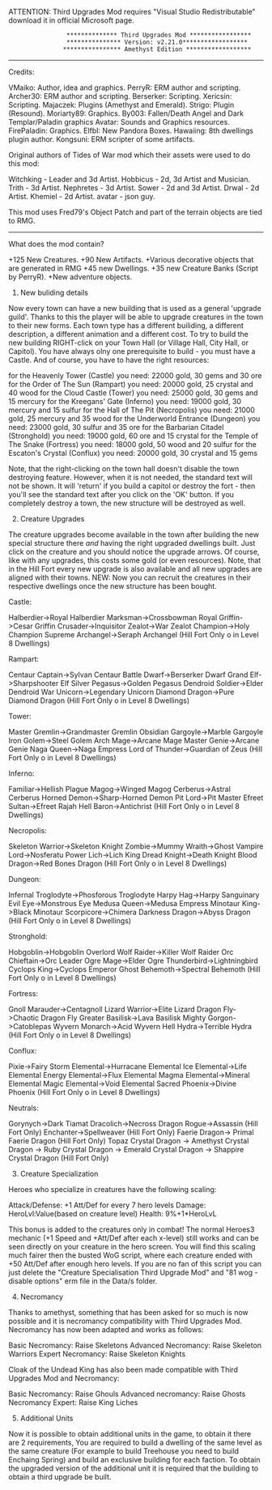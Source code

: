 ATTENTION: Third Upgrades Mod requires "Visual Studio Redistributable" download it in official Microsoft page.


                    ************** Third Upgrades Mod *****************
                    *************** Version: v2.21.0******************
                   **************** Amethyst Edition ******************

--------------------------------------------------------------------------------------------------

Credits:

VMaiko: Author, idea and graphics.
PerryR: ERM author and scripting.
Archer30: ERM author and scripting.
Berserker: Scripting.
Xericsin: Scripting.
Majaczek: Plugins (Amethyst and Emerald).
Strigo: Plugin (Resound).
Moriarty89: Graphics.
By003: Fallen/Death Angel and Dark Templar/Paladin graphics
Avatar: Sounds and Graphics resources.
FirePaladin: Graphics.
ElfbI: New Pandora Boxes.
Hawaiing: 8th dwellings plugin author.
Kongsuni: ERM scripter of some artifacts.

Original authors of Tides of War mod which their assets were used to do this mod:

Witchking - Leader and 3d Artist.
Hobbicus - 2d, 3d Artist and Musician.
Trith - 3d Artist.
Nephretes - 3d Artist.
Sower - 2d and 3d Artist.
Drwal - 2d Artist.
Khemiel - 2d Artist.
avatar - json guy.



This mod uses Fred79's Object Patch and part of the terrain objects are tied to RMG.

------------------------------------------------------------------------------------------------------------

What does the mod contain?

+125 New Creatures.
+90 New Artifacts.
+Various decorative objects that are generated in RMG
+45 new Dwellings.
+35 new Creature Banks (Script by PerryR).
+New adventure objects.




1. New buliding details

Now every town can have a new building that is used as a general 'upgrade guild'. Thanks to this the player will be able to upgrade creatures in the town to their new forms. 
Each town type has a different builiding, a different description, a different animation and a different cost. 
To try to build the new building RIGHT-click on your Town Hall (or Village Hall, City Hall, or Capitol). 
You have always olny one prerequisite to build - you must have a Castle. And of course, you have to have the right resources:

for the Heavenly Tower (Castle) you need:        22000 gold, 30 gems and 30 ore
for the Order of The Sun (Rampart) you need:     20000 gold, 25 crystal and 40 wood
for the Cloud Castle (Tower) you need:           25000 gold, 30 gems and 15 mercury
for the Kreegans' Gate (Inferno) you need:       19000 gold, 30 mercury and 15 sulfur
for the Hall of The Pit (Necropolis) you need:   21000 gold, 25 mercury and 35 wood
for the Underworld Entrance (Dungeon) you need:  23000 gold, 30 sulfur and 35 ore
for the Barbarian Citadel (Stronghold) you need: 19000 gold, 60 ore and 15 crystal
for the Temple of The Snake (Fortress) you need: 18000 gold, 50 wood and 20 sulfur
for the Escaton's Crystal (Conflux) you need:    20000 gold, 30 crystal and 15 gems

Note, that the right-clicking on the town hall doesn't disable the town destroying feature. However, when it is not needed, the standard text will not be shown. 
It will 'return' if you build a capitol or destroy the fort - then you'll see the standard text after you click on the 'OK' button. If you completely destroy a town, the new structure will be destroyed as well.

2. Creature Upgrades

The creature upgrades become available in the town after building the new special structure there *and* having the right upgraded dwellings built. 
Just click on the creature and you should notice the upgrade arrows. Of course, like with any upgrades, this costs some gold (or even resources). 
Note, that in the Hill Fort every  new upgrade is also available and all new upgrades are aligned with their towns.
			 NEW: Now you can recruit the creatures in their respective dwellings once the new structure has been bought.

Castle:

Halberdier->Royal Halberdier
Marksman->Crossbowman
Royal Griffin->Cesar Griffin
Crusader->Inquisitor
Zealot->War Zealot
Champion->Holy Champion
Supreme Archangel->Seraph Archangel (Hill Fort Only o in Level 8 Dwellings)


Rampart:

Centaur Captain->Sylvan Centaur
Battle Dwarf->Berserker Dwarf
Grand Elf->Sharpshooter Elf
Silver Pegasus->Golden Pegasus
Dendroid Soldier->Elder Dendroid
War Unicorn->Legendary Unicorn
Diamond Dragon->Pure Diamond Dragon (Hill Fort Only o in Level 8 Dwellings)	


Tower:

Master Gremlin->Grandmaster Gremlin
Obsidian Gargoyle->Marble Gargoyle
Iron Golem->Steel Golem
Arch Mage->Arcane Mage
Master Genie->Arcane Genie
Naga Queen->Naga Empress
Lord of Thunder->Guardian of Zeus (Hill Fort Only o in Level 8 Dwellings)	


Inferno:

Familiar->Hellish Plague
Magog->Winged Magog
Cerberus->Astral Cerberus
Horned Demon->Sharp-Horned Demon
Pit Lord->Pit Master
Efreet Sultan->Efreet Rajah
Hell Baron->Antichrist (Hill Fort Only o in Level 8 Dwellings)	


Necropolis:

Skeleton Warrior->Skeleton Knight
Zombie->Mummy
Wraith->Ghost
Vampire Lord->Nosferatu
Power Lich->Lich King
Dread Knight->Death Knight
Blood Dragon->Red Bones Dragon (Hill Fort Only o in Level 8 Dwellings)	


Dungeon:

Infernal Troglodyte->Phosforous Troglodyte
Harpy Hag->Harpy Sanguinary
Evil Eye->Monstrous Eye
Medusa Queen->Medusa Empress
Minotaur King->Black Minotaur
Scorpicore->Chimera
Darkness Dragon->Abyss Dragon (Hill Fort Only o in Level 8 Dwellings)	


Stronghold:

Hobgoblin->Hobgoblin Overlord
Wolf Raider->Killer Wolf Raider
Orc Chieftain->Orc Leader
Ogre Mage->Elder Ogre
Thunderbird->Lightningbird
Cyclops King->Cyclops Emperor
Ghost Behemoth->Spectral Behemoth (Hill Fort Only o in Level 8 Dwellings)	


Fortress:

Gnoll Marauder->Centagnoll
Lizard Warrior->Elite Lizard
Dragon Fly->Chaotic Dragon Fly
Greater Basilisk->Lava Basilisk
Mighty Gorgon->Catoblepas
Wyvern Monarch->Acid Wyvern
Hell Hydra->Terrible Hydra (Hill Fort Only o in Level 8 Dwellings)	


Conflux:

Pixie->Fairy
Storm Elemental->Hurracane Elemental
Ice Elemental->Life Elemental
Energy Elemental->Flux Elemental
Magma Elemental->Mineral Elemental
Magic Elemental->Void Elemental
Sacred Phoenix->Divine Phoenix (Hill Fort Only o in Level 8 Dwellings)	


Neutrals:

Gorynych->Dark Tiamat
Dracolich->Necross Dragon
Rogue->Assassin (Hill Fort Only)
Enchanter->Spellweaver (Hill Fort Only)
Faerie Dragon-> Primal Faerie Dragon (Hill Fort Only)
Topaz Crystal Dragon -> Amethyst Crystal Dragon -> Ruby Crystal Dragon -> Emerald Crystal Dragon -> Shappire Crystal Dragon (Hill Fort Only)

3. Creature Specialization

Heroes who specialize in creatures have the following scaling:

Attack/Defense: +1 Att/Def for every 7 hero levels
Damage: HeroLvl:Value(based on creature level)
Health: 9%+1*HeroLvL 

This bonus is added to the creatures only in combat! The normal Heroes3 mechanic (+1 Speed and +Att/Def after each x-level) still works and can be seen directly on your creature in the hero screen.
You will find this scaling much fairer then the busted WoG script, where each creature ended with +50 Att/Def after enough hero levels. 
If you are no fan of this script you can just delete the "Creature Specialisation Third Upgrade Mod" and "81 wog - disable options" erm file in the Data/s folder. 

4. Necromancy

Thanks to amethyst, something that has been asked for so much is now possible and it is necromancy compatibility with Third Upgrades Mod.
Necromancy has now been adapted and works as follows:

Basic Necromancy: Raise Skeletons
Advanced Necromancy: Raise Skeleton Warriors
Expert Necromancy: Raise Skeleton Knights

Cloak of the Undead King has also been made compatible with Third Upgrades Mod and Necromancy:

Basic Necromancy: Raise Ghouls
Advanced necromancy: Raise Ghosts
Necromancy Expert: Raise King Liches

5. Additional Units

Now it is possible to obtain additional units in the game, to obtain it there are 2 requirements, 
You are required to build a dwelling of the same level as the same creature (For example to build Treehouse you need to build Enchaing Spring) and build an exclusive building for each faction.
To obtain the upgraded version of the additional unit it is required that the building to obtain a third upgrade be built.